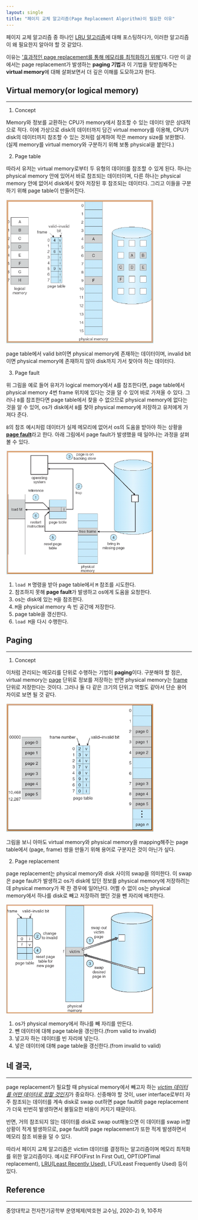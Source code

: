 ```yaml
---
layout: single
title: "페이지 교체 알고리즘(Page Replacement Algorithm)이 필요한 이유"
---
```


페이지 교체 알고리즘 중 하나인 [LRU 알고리즘](https://github.com/ITHwang/ITHwang.github.io/blob/master/_posts/2021-03-07-algorithm-lru-cpp.md)에 대해 포스팅하다가, 이러한 알고리즘이 왜 필요한지 알아야 할 것 같았다.

이유는 <u>'효과적인 page replacement를 통해 메모리를 최적화하기 위해'</u>다. 다만 이 글에서는 page replacement가 발생하는 <strong>paging 기법</strong>과 이 기법을 뒷받침해주는 <strong>virtual memory</strong>에 대해 살펴보면서 더 깊은 이해를 도모하고자 한다.

## Virtual memory(or logical memory)
---

1. Concept

Memory와 정보를 교환하는 CPU가 memory에서 참조할 수 있는 데이터 양은 상대적으로 적다. 이에 가상으로 disk의 데이터까지 담긴 virtual memory를 이용해, CPU가 disk의 데이터까지 참조할 수 있는 것처럼 설계하여 작은 memory size를 보완했다.(실제 memory를 virtual memory와 구분하기 위해 보통 physical을 붙인다.)

2. Page table

따라서 유저는 virtual memory로부터 두 유형의 데이터를 참조할 수 있게 된다. 하나는 physical memory 안에 있어서 바로 참조되는 데이터이며, 다른 하나는 physical memory 안에 없어서 disk에서 찾아 저장된 후 참조되는 데이터다. 그리고 이들을 구분하기 위해 page table이 만들어진다.

<img src="https://github.com/ITHwang/ITHwang.github.io/blob/master/_images/20210308-page-replacement-1.png" alt="page-replacement-1" width="400"/>

page table에서 valid bit이면 physical memory에 존재하는 데이터이며, invalid bit이면 physical memory에 존재하지 않아 disk까지 가서 찾아야 하는 데이터다. 

3. Page fault

위 그림을 예로 들어 유저가 logical memory에서 `A`를 참조한다면, page table에서 physical memory 4번 frame 위치에 있다는 것을 알 수 있어 바로 가져올 수 있다. 그러나 `B`를 참조한다면 page table에서 찾을 수 없으므로 physical memory에 없다는 것을 알 수 있어, os가 disk에서 `B`를 찾아 physical memory에 저장하고 유저에게 가져다 준다. 

`B`의 참조 예시처럼 데이터가 실제 메모리에 없어서 os의 도움을 받아야 하는 상황을 <strong><u>page fault</u></strong>라고 한다. 아래 그림에서 page fault가 발생했을 때 일어나는 과정을 살펴볼 수 있다.

<img src="https://github.com/ITHwang/ITHwang.github.io/blob/master/_images/20210308-page-replacement-2.png" alt="page-replacement-2" width="400"/>

1. `load M` 명령을 받아 page table에서 `M` 참조를 시도한다.
2. 참조하지 못해 **page fault**가 발생하고 os에게 도움을 요청한다.
3. os는 disk에 있는 `M`을 참조한다.
4. `M`을 physical memory 속 빈 공간에 저장한다.
5. page table을 갱신한다.
6. `load M`을 다시 수행한다. 

## Paging
---

1. Concept

이처럼 관리되는 메모리를 단위로 수행하는 기법이 **paging**이다. 구분해야 할 점은, virtual memory는 <u>page</u> 단위로 정보를 저장하는 반면 physical memory는 <u>frame</u> 단위로 저장한다는 것이다. 그러나 둘 다 같은 크기의 단위고 역할도 같아서 단순 용어 차이로 보면 될 것 같다.

<img src="https://github.com/ITHwang/ITHwang.github.io/blob/master/_images/20210308-page-replacement-3.png" alt="page-replacement-3" width="400"/>

그림을 보니 아마도 virtual memory와 physical memory을 mapping해주는 page table에서 (page, frame) 쌍을 만들기 위해 용어로 구분지은 것이 아닌가 싶다.

2. Page replacement

page replacement는 physical memory와 disk 사이의 swap을 의미한다. 이 swap은 page fault가 발생하고 os가 disk에 있던 정보를 physical memory에 저장하려는데 physical memory가 꽉 찬 경우에 일어난다. 어쩔 수 없이 os는 physical memory에서 하나를 disk로 빼고 저장하려 했던 것을 뺀 자리에 배치한다.

<img src="https://github.com/ITHwang/ITHwang.github.io/blob/master/_images/20210308-page-replacement-4.png" alt="page-replacement-4" width="400"/>

1. os가 physical memory에서 하나를 빼 자리를 만든다.
2. 뺀 데이터에 대해 page table을 갱신한다.(from valid to invalid)
3. 넣고자 하는 데이터를 빈 자리에 넣는다.
4. 넣은 데이터에 대해 page table을 갱신한다.(from invalid to valid)

## 네 결국,
---

page replacement가 필요할 때 physical memory에서 빼고자 하는 <u><i>victim 데이터를 어떤 데이터로 정할 것인지</i></u>가 중요하다. 신중해야 할 것이, user interface로부터 자주 참조되는 데이터를 계속 disk로 swap out하면 page fault와 page replacement가 더욱 빈번히 발생하면서 불필요한 비용이 커지기 때문이다. 

반면, 거의 참조되지 않는 데이터를 disk로 swap out해놓으면 이 데이터를 swap in할 상황이 적게 발생하므로, page fault와 page replacement가 또한 적게 발생하면서 메모리 참조 비용을 덜 수 있다.

따라서 페이지 교체 알고리즘은 victim 데이터를 결정하는 알고리즘이며 메모리 최적화를 위한 알고리즘이다. 예시로 FIFO(First In First Out), OPT(OPTimal replacement), [LRU(Least Recently Used)]((https://github.com/ITHwang/ITHwang.github.io/blob/master/_posts/2021-03-07-algorithm-lru-cpp.md)), LFU(Least Frequently Used) 등이 있다.

## Reference
---

중앙대학교 전자전기공학부 운영체제(박호현 교수님, 2020-2) 9, 10주차
